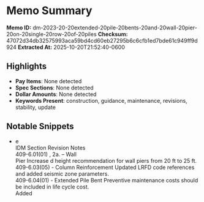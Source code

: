 # Memo Summary

**Memo ID:** dm-2023-20-20extended-20pile-20bents-20and-20wall-20pier-20on-20single-20row-20of-20piles
**Checksum:** 47072d34db32575993aca59bd4cd60eb27295b6c6cfb1ed7bde61c949ff9d924
**Extracted At:** 2025-10-20T21:52:40-0600

## Highlights
- **Pay Items**: None detected
- **Spec Sections**: None detected
- **Dollar Amounts**: None detected
- **Keywords Present**: construction, guidance, maintenance, revisions, stability, update

## Notable Snippets
- e  
 IDM Section  Revision  Notes  
409-6.01(01) , 2a. – Wall  
Pier Increase d height recommendation for 
wall piers from 20 ft to 25 ft.   
409-6.03(05) - Column 
Reinforcement  Updated LRFD code references and 
added seismic zone parameters.   
409-6.04(01) - Extended 
Pile Bent  Preventive maintenance costs should 
be included in life cycle cost.  
Added